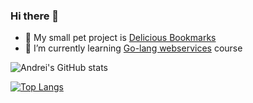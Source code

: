 ### Hi there 👋

<!--
**zhidelev/zhidelev** is a ✨ _special_ ✨ repository because its `README.md` (this file) appears on your GitHub profile.

Here are some ideas to get you started:

- 🔭 I’m currently working on ...
- 🌱 I’m currently learning ...
- 👯 I’m looking to collaborate on ...
- 🤔 I’m looking for help with ...
- 💬 Ask me about ...
- 📫 How to reach me: ...
- 😄 Pronouns: ...
- ⚡ Fun fact: ...
-->
- 🔭 My small pet project is [Delicious Bookmarks](https://github.com/zhidelev/delicious_bookmarks)
- 🌱 I’m currently learning [Go-lang webservices](https://www.coursera.org/learn/golang-webservices-1/) course


![Andrei's GitHub stats](https://github-readme-stats.vercel.app/api?username=zhidelev&show_icons=true&theme=radical)

[![Top Langs](https://github-readme-stats.vercel.app/api/top-langs/?username=zhidelev&theme=radical)](https://github.com/anuraghazra/github-readme-stats)
